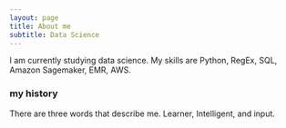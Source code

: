 ```yaml
---
layout: page
title: About me
subtitle: Data Science
---
```

I am currently studying data science. My skills are Python, RegEx, SQL, Amazon Sagemaker, EMR, AWS. 
### my history
There are three words that describe me. Learner, Intelligent, and input. 

